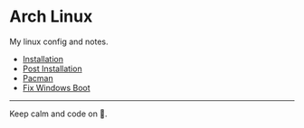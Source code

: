 # Arch Linux

My linux config and notes.

- [Installation](installation.md)
- [Post Installation](post-installation.md)
- [Pacman](pacman.md)
- [Fix Windows Boot](fix-win-boot.md)

---

Keep calm and code on 🤘.
